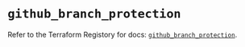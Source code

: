 # `github_branch_protection`

Refer to the Terraform Registory for docs: [`github_branch_protection`](https://registry.terraform.io/providers/integrations/github/5.37.0/docs/resources/branch_protection).
